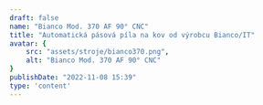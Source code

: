 ```yaml
---
draft: false
name: "Bianco Mod. 370 AF 90° CNC"
title: "Automatická pásová píla na kov od výrobcu Bianco/IT"
avatar: {
    src: "assets/stroje/bianco370.png",
    alt: "Bianco Mod. 370 AF 90° CNC"
}
publishDate: "2022-11-08 15:39"
type: 'content'
---
```

